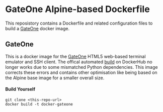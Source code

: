 # GateOne Alpine-based Dockerfile

This reposistory contains a Dockerfile and related configuration files to build a [GateOne](https://github.com/liftoff/GateOne) docker image.

## GateOne

This is a docker image for the [GateOne](https://github.com/liftoff/GateOne) HTML5 web-based terminal emulator and SSH client.  The offical automated [build](https://hub.docker.com/r/liftoff/gateone/) on DockerHub no longer works due to some mismatched Python dependencies. This image corrects these errors and contains other optimisation like being based on the Alpine base image for a smaller overall size.

#### Build Yourself
```
git clone <this-repo-url>
docker build -t docker-gateone
```

